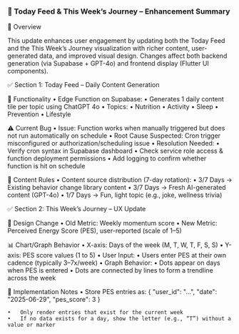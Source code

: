 ### 📆 Today Feed & This Week’s Journey – Enhancement Summary

🧠 Overview

This update enhances user engagement by updating both the Today Feed and the This Week’s Journey visualization with richer content, user-generated data, and improved visual design. Changes affect both backend generation (via Supabase + GPT-4o) and frontend display (Flutter UI components).

✅ Section 1: Today Feed – Daily Content Generation

🧩 Functionality
	•	Edge Function on Supabase:
	•	Generates 1 daily content tile per topic using ChatGPT 4o
	•	Topics:
	•	Nutrition
	•	Activity
	•	Sleep
	•	Prevention
	•	Lifestyle

⚠️ Current Bug
	•	Issue: Function works when manually triggered but does not run automatically on schedule
	•	Root Cause Suspected: Cron trigger misconfigured or authorization/scheduling issue
	•	Resolution Needed:
	•	Verify cron syntax in Supabase dashboard
	•	Check service role access & function deployment permissions
	•	Add logging to confirm whether function is hit on schedule

🧪 Content Rules
	•	Content source distribution (7-day rotation):
	•	3/7 Days → Existing behavior change library content
	•	3/7 Days → Fresh AI-generated content (GPT-4o)
	•	1/7 Days → Fun, light topic (e.g., joke, wellness trivia)


✅ Section 2: This Week’s Journey – UX Update

🎯 Design Change
	•	Old Metric: Weekly momentum score
	•	New Metric: Perceived Energy Score (PES), user-reported (scale of 1–5)

📊 Chart/Graph Behavior
	•	X-axis: Days of the week (M, T, W, T, F, S, S)
	•	Y-axis: PES score values (1 to 5)
	•	User Input:
	•	Users enter PES at their own cadence (typically 3–7x/week)
	•	Graph Behavior:
	•	Dots appear on days when PES is entered
	•	Dots are connected by lines to form a trendline across the week

🧱 Implementation Notes
	•	Store PES entries as:
{
  "user_id": "...",
  "date": "2025-06-29",
  "pes_score": 3
}

	•	Only render entries that exist for the current week
	•	If no data exists for a day, show the letter (e.g., “T”) without a value or marker



